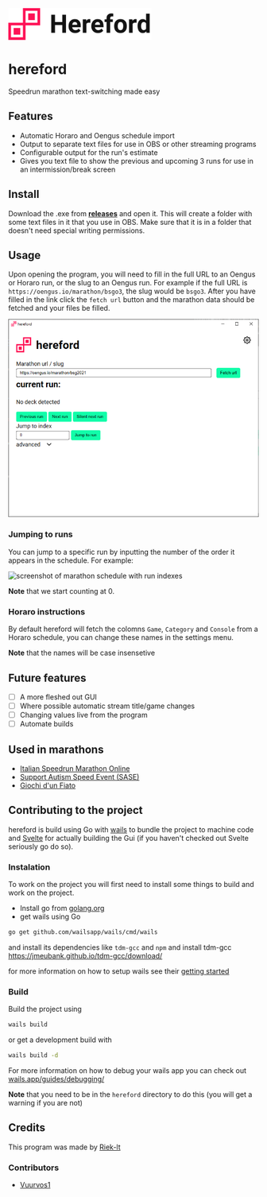 <img src="docs/logo.svg" alt="hereford logo" height="64">

# hereford

Speedrun marathon text-switching made easy

## Features

- Automatic Horaro and Oengus schedule import
- Output to separate text files for use in OBS or other streaming programs
- Configurable output for the run's estimate
- Gives you text file to show the previous and upcoming 3 runs for use in an intermission/break screen

## Install

Download the .exe from [**releases**](https://github.com/riek-lt/hereford/releases) and open it. This will create a folder with some text files in it that you use in OBS. Make sure that it is in a folder that doesn't need special writing permissions.

## Usage

Upon opening the program, you will need to fill in the full URL to an Oengus or Horaro run, or the slug to an Oengus run. For example if the full URL is `https://oengus.io/marathon/bsgo3`, the slug would be `bsgo3`.
After you have filled in the link click the `fetch url` button and the marathon data should be fetched and your files be filled.

<!-- Afterwards, if this isn't the first start of the program, it checks if you got a marathon going on, and prompts you if you want to resume that session. Otherwise, it asks if you want to start from the beginning. -->

![screenshot of the main hereford screen](docs/programExample.png)

### Jumping to runs

You can jump to a specific run by inputting the number of the order it appears in the schedule. For example:

![screenshot of marathon schedule with run indexes](docs/scheduleexample.png)

**Note** that we start counting at 0.

### Horaro instructions

By default hereford will fetch the colomns `Game`, `Category` and `Console` from a Horaro schedule, you can change these names in the settings menu.

**Note** that the names will be case insensetive

## Future features

- [ ] A more fleshed out GUI
- [ ] Where possible automatic stream title/game changes
- [ ] Changing values live from the program
- [ ] Automate builds

## Used in marathons

- [Italian Speedrun Marathon Online](https://oengus.io/marathon/ISMO)
- [Support Autism Speed Event (SASE)](https://www.twitch.tv/sase_marathon)
- [Giochi d'un Fiato](https://www.twitch.tv/videos/1144419727?filter=highlights&sort=time)

## Contributing to the project

hereford is build using Go with [wails](https://wails.app/) to bundle the project to machine code and [Svelte](https://svelte.dev/) for actually building the Gui (if you haven't checked out Svelte seriously go do so).

### Instalation

To work on the project you will first need to install some things to build and work on the project.

- Install go from [golang.org](https://golang.org/dl/)
- get wails using Go

```bash
go get github.com/wailsapp/wails/cmd/wails
```

and install its dependencies like `tdm-gcc` and `npm`
and install tdm-gcc
https://jmeubank.github.io/tdm-gcc/download/

for more information on how to setup wails see their [getting started](https://wails.app/gettingstarted/)

### Build

Build the project using

```bash
wails build
```

or get a development build with

```bash
wails build -d
```

For more information on how to debug your wails app you can check out [wails.app/guides/debugging/](https://wails.app/guides/debugging/)

**Note** that you need to be in the `hereford` directory to do this (you will get a warning if you are not)

## Credits

This program was made by [Riek-lt](https://twitter.com/riek_lt)

### Contributors

- [Vuurvos1](https://github.com/vuurvos1)
